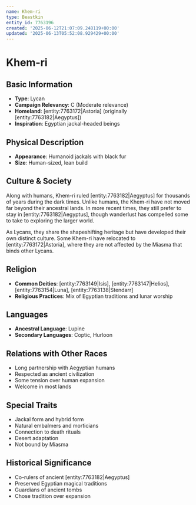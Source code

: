 ```yaml
---
name: Khem-ri
type: Beastkin
entity_id: 7763196
created: '2025-06-12T21:07:09.248119+00:00'
updated: '2025-06-13T05:52:08.929429+00:00'
---
```


# Khem-ri

## Basic Information
- **Type**: Lycan
- **Campaign Relevancy**: C (Moderate relevance)
- **Homeland**: [entity:7763172|Astoria] (originally [entity:7763182|Aegyptus])
- **Inspiration**: Egyptian jackal-headed beings

## Physical Description
- **Appearance**: Humanoid jackals with black fur
- **Size**: Human-sized, lean build

## Culture & Society
Along with humans, Khem-ri ruled [entity:7763182|Aegyptus] for thousands of years during the dark times. Unlike humans, the Khem-ri have not moved far beyond their ancestral lands. In more recent times, they still prefer to stay in [entity:7763182|Aegyptus], though wanderlust has compelled some to take to exploring the larger world.

As Lycans, they share the shapeshifting heritage but have developed their own distinct culture. Some Khem-ri have relocated to [entity:7763172|Astoria], where they are not affected by the Miasma that binds other Lycans.

## Religion
- **Common Deities**: [entity:7763149|Isis], [entity:7763147|Helios], [entity:7763154|Luna], [entity:7763138|Stendarr]
- **Religious Practices**: Mix of Egyptian traditions and lunar worship

## Languages
- **Ancestral Language**: Lupine
- **Secondary Languages**: Coptic, Hurloon

## Relations with Other Races
- Long partnership with Aegyptian humans
- Respected as ancient civilization
- Some tension over human expansion
- Welcome in most lands

## Special Traits
- Jackal form and hybrid form
- Natural embalmers and morticians
- Connection to death rituals
- Desert adaptation
- Not bound by Miasma

## Historical Significance
- Co-rulers of ancient [entity:7763182|Aegyptus]
- Preserved Egyptian magical traditions
- Guardians of ancient tombs
- Chose tradition over expansion